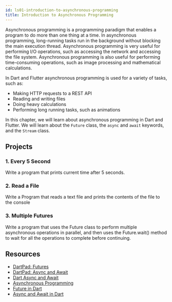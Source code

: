 ```yaml
---
id: ls01-introduction-to-asynchronous-programming
title: Introduction to Asynchronous Programming
---
```


Asynchronous programming is a programming paradigm that enables a program to do more than one thing at a time. In asynchronous programming, long-running tasks run in the background without blocking the main execution thread. Asynchronous programming is very useful for performing I/O operations, such as accessing the network and accessing the file system. Asynchronous programming is also useful for performing time-consuming operations, such as image processing and mathematical calculations.

In Dart and Flutter asynchronous programming is used for a variety of tasks, such as:

- Making HTTP requests to a REST API
- Reading and writing files
- Doing heavy calculations
- Performing long running tasks, such as animations

In this chapter, we will learn about asynchronous programming in Dart and Flutter. We will learn about the `Future` class, the `async` and `await` keywords, and the `Stream` class.

## Projects

### 1. Every 5 Second

Write a program that prints current time after 5 seconds.

### 2. Read a File

Write a Program that reads a text file and prints the contents of the file to the console

### 3. Multiple Futures

Write a program that uses the Future class to perform multiple asynchronous operations in parallel, and then uses the Future.wait() method to wait for all the operations to complete before continuing.

## Resources

- [DartPad: Futures](https://dartpad.dev/futures)
- [DartPad: Async and Await](https://dartpad.dev/async-await)
- [Dart Async and Await](https://dart.dev/codelabs/async-await)
- [Asynchronous Programming](https://dart-tutorial.com/asynchronous-programming/asynchronous-programming-in-dart/)
- [Future in Dart](https://dart-tutorial.com/asynchronous-programming/future-in-dart/)
- [Async and Await in Dart](https://dart-tutorial.com/asynchronous-programming/async-and-await-in-dart/)
